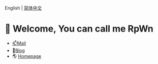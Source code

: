 English | [简体中文](https://github.com/TTRRH/TTRRH/blob/d9fab95b607821c958607fa6f7a162bb9e443f3e/README-ZH.md)

# 👋 Welcome, You can call me RpWn
- <a href="mailto:TTRRH@outlook.com">📫Mail</a>
- 🌈[Blog](https://ttrrh.github.io/)
- 🌎 [Homepage](https://rpwnhome.netlify.app/)

<!--
**TTRRH/TTRRH** is a ✨ _special_ ✨ repository because its `README.md` (this file) appears on your GitHub profile.

Here are some ideas to get you started:

- 🔭 I’m currently working on ...
- 🌱 I’m currently learning ...
- 👯 I’m looking to collaborate on ...
- 🤔 I’m looking for help with ...
- 💬 Ask me about ...
- 📫 How to reach me: ...
- 😄 Pronouns: ...
- ⚡ Fun fact: ...
-->

